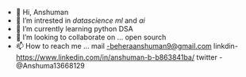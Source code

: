 - 👋 Hi, Anshuman 
- 👀 I’m intrested in *datascience* *ml* and *ai*
- 🌱 I’m currently learning python DSA
- 💞️ I’m looking to collaborate on ... open sourch
- 📫 How to reach me ... 
mail -beheraanshuman9@gmail.com
linkdin-https://www.linkedin.com/in/anshuman-b-b863841ba/
twitter - @Anshuma13668129


<!---
dhjhc/dhjhc is a ✨ special ✨ repository because its `README.md` (this file) appears on your GitHub profile.
You can click the Preview link to take a look at your changes.
--->
